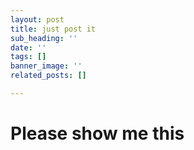 ```yaml
---
layout: post
title: just post it
sub_heading: ''
date: ''
tags: []
banner_image: ''
related_posts: []

---
```

# Please show me this